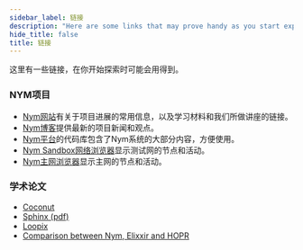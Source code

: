 ```yaml
---
sidebar_label: 链接
description: "Here are some links that may prove handy as you start exploring Nym, and the Nym community."
hide_title: false
title: 链接
---
```


这里有一些链接，在你开始探索时可能会用得到。

### NYM项目

- [Nym网站](https://nymtech.net)有关于项目进展的常用信息，以及学习材料和我们所做讲座的链接。
- [Nym博客](https://medium.com/nymtech)提供最新的项目新闻和观点。
- [Nym平台](https://github.com/nymtech/nym)的代码库包含了Nym系统的大部分内容，方便使用。
- [Nym Sandbox网络浏览器](https://sandbox-explorer.nymtech.net)显示测试网的节点和活动。
- [Nym主网浏览器](https://explorer.nymtech.net/overview)显示主网的节点和活动。

### 学术论文

- [Coconut](https://arxiv.org/abs/1802.07344)
- [Sphinx (pdf)](https://www.cypherpunks.ca/~iang/pubs/Sphinx_Oakland09.pdf)
- [Loopix](https://arxiv.org/abs/1703.00536)
- [Comparison between Nym, Elixxir and HOPR](https://arxiv.org/abs/2107.12172)